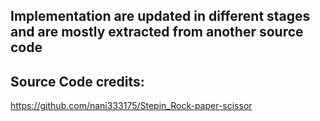 ## Implementation are updated in different stages and are mostly extracted from another source code 

## Source Code credits:
https://github.com/nani333175/Stepin_Rock-paper-scissor
